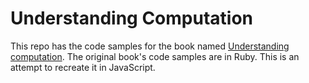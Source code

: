 # Understanding Computation 

This repo has the code samples for the book named [Understanding computation](https://computationbook.com/). The original book's code samples are in Ruby.
This is an attempt to recreate it in JavaScript.
